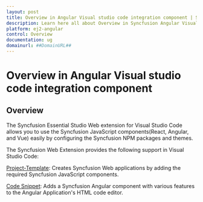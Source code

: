 ```yaml
---
layout: post
title: Overview in Angular Visual studio code integration component | Syncfusion
description: Learn here all about Overview in Syncfusion Angular Visual studio code integration component of Syncfusion Essential JS 2 and more.
platform: ej2-angular
control: Overview 
documentation: ug
domainurl: ##DomainURL##
---
```


# Overview in Angular Visual studio code integration component

## Overview

The Syncfusion Essential Studio Web extension for Visual Studio Code allows you to use the Syncfusion JavaScript components(React, Angular, and Vue) easily by configuring the Syncfusion NPM packages and themes.

The Syncfusion Web Extension provides the following support in Visual Studio Code:

[Project-Template](https://help.syncfusion.com/extension/javascript-extension/visual-studio-code/create-project): Creates Syncfusion Web applications by adding the required Syncfusion JavaScript components.

[Code Snippet](code-snippet):  Adds a Syncfusion Angular component with various features to the Angular Application's HTML code editor.